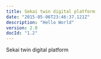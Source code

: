 ```yaml
---
title: Sekai twin digital platform
date: "2015-05-06T23:46:37.121Z"
description: "Hello World"
version: 2.0
docId: "1.2"
---
```


Sekai twin digital platform
